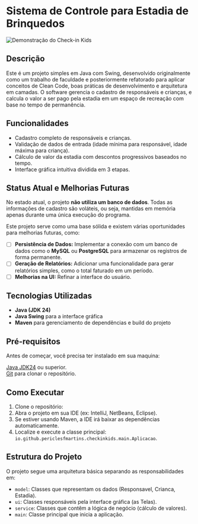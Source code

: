 # Sistema de Controle para Estadia de Brinquedos

![Demonstração do Check-in Kids](https://i.imgur.com/wvYEPQE.gif)

## Descrição

Este é um projeto simples em Java com Swing, desenvolvido originalmente como um trabalho de faculdade e posteriormente refatorado para aplicar conceitos de Clean Code, boas práticas de desenvolvimento e arquitetura em camadas. O software gerencia o cadastro de responsáveis e crianças, e calcula o valor a ser pago pela estadia em um espaço de recreação com base no tempo de permanência.

## Funcionalidades

- Cadastro completo de responsáveis e crianças.
- Validação de dados de entrada (idade mínima para responsável, idade máxima para criança).
- Cálculo de valor da estadia com descontos progressivos baseados no tempo.
- Interface gráfica intuitiva dividida em 3 etapas.

## Status Atual e Melhorias Futuras

No estado atual, o projeto **não utiliza um banco de dados**. Todas as informações de cadastro são voláteis, ou seja, mantidas em memória apenas durante uma única execução do programa.

Este projeto serve como uma base sólida e existem várias oportunidades para melhorias futuras, como:

- [ ] **Persistência de Dados:** Implementar a conexão com um banco de dados como o **MySQL** ou **PostgreSQL** para armazenar os registros de forma permanente.
- [ ] **Geração de Relatórios:** Adicionar uma funcionalidade para gerar relatórios simples, como o total faturado em um período.
- [ ] **Melhorias na UI:** Refinar a interface do usuário.

## Tecnologias Utilizadas

- **Java (JDK 24)**
- **Java Swing** para a interface gráfica
- **Maven** para gerenciamento de dependências e build do projeto

## Pré-requisitos

Antes de começar, você precisa ter instalado em sua maquina:

[Java JDK24](https://www.oracle.com/java/technologies/downloads/) ou superior.  
[Git](https://git-scm.com/) para clonar o repositório.

## Como Executar

1. Clone o repositório:
2. Abra o projeto em sua IDE (ex: IntelliJ, NetBeans, Eclipse).
3. Se estiver usando Maven, a IDE irá baixar as dependências automaticamente.
4. Localize e execute a classe principal: `io.github.periclesfmartins.checkinkids.main.Aplicacao`.

## Estrutura do Projeto

O projeto segue uma arquitetura básica separando as responsabilidades em:

- `model`: Classes que representam os dados (Responsavel, Crianca, Estadia).
- `ui`: Classes responsáveis pela interface gráfica (as Telas).
- `service`: Classes que contêm a lógica de negócio (cálculo de valores).
- `main`: Classe principal que inicia a aplicação.
